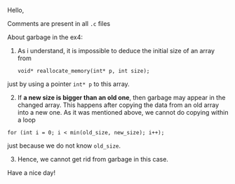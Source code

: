 Hello,

Comments are present in all `.c` files

About garbage in the ex4:

1. As i understand, it is impossible to deduce the initial size of an array from 

    `void* reallocate_memory(int* p, int size);` 
  
  just by using a pointer `int* p` to this array. 

2. If **a new size is bigger than an old one**, then garbage may appear in the changed array. This happens after copying the data from an old array into a new one. As it was mentioned above, we cannot do copying within a loop 

  `for (int i = 0; i < min(old_size, new_size); i++);`

  just because we do not know `old_size`.

3. Hence, we cannot get rid from garbage in this case.

Have a nice day!